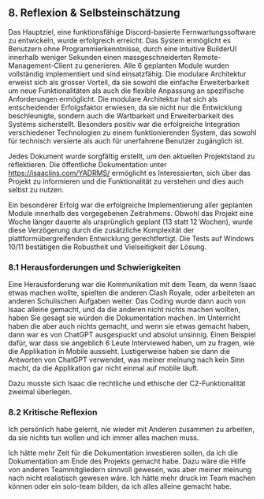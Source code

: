 ## 8. Reflexion & Selbsteinschätzung

Das Hauptziel, eine funktionsfähige Discord-basierte Fernwartungssoftware zu entwickeln, wurde erfolgreich erreicht. Das System ermöglicht es Benutzern ohne Programmierkenntnisse, durch eine intuitive BuilderUI innerhalb weniger Sekunden einen massgeschneiderten Remote-Management-Client zu generieren. Alle 6 geplanten Module wurden vollständig implementiert und sind einsatzfähig. Die modulare Architektur erweist sich als grosser Vorteil, da sie sowohl die einfache Erweiterbarkeit um neue Funktionalitäten als auch die flexible Anpassung an spezifische Anforderungen ermöglicht. Die modulare Architektur hat sich als entscheidender Erfolgsfaktor erwiesen, da sie nicht nur die Entwicklung beschleunigte, sondern auch die Wartbarkeit und Erweiterbarkeit des Systems sicherstellt. Besonders positiv war die erfolgreiche Integration verschiedener Technologien zu einem funktionierenden System, das sowohl für technisch versierte als auch für unerfahrene Benutzer zugänglich ist.

Jedes Dokument wurde sorgfältig erstellt, um den aktuellen Projektstand zu reflektieren. Die öffentliche Dokumentation unter https://isaaclins.com/YADRMS/ ermöglicht es Interessierten, sich über das Projekt zu informieren und die Funktionalität zu verstehen und dies auch selbst zu nutzen.

Ein besonderer Erfolg war die erfolgreiche Implementierung aller geplanten Module innerhalb des vorgegebenen Zeitrahmens. Obwohl das Projekt eine Woche länger dauerte als ursprünglich geplant (13 statt 12 Wochen), wurde diese Verzögerung durch die zusätzliche Komplexität der plattformübergreifenden Entwicklung gerechtfertigt. Die Tests auf Windows 10/11 bestätigen die Robustheit und Vielseitigkeit der Lösung.

### 8.1 Herausforderungen und Schwierigkeiten

Eine Herausforderung war die Kommunikation mit dem Team, da wenn Isaac etwas machen wollte, spielten die anderen Clash Royale, oder arbeiteten an anderen Schulischen Aufgaben weiter. Das Coding wurde dann auch von Isaac alleine gemacht, und da die anderen nicht nichts machen wollten, haben Sie gesagt sie würden die Dokumentation machen.
Im Unterricht haben die aber auch nichts gemacht, und wenn sie etwas gemacht haben, dann war es von ChatGPT ausgespuckt und absolut unsinnig.
Einen Beispiel dafür, war dass sie angeblich 6 Leute Interviewed haben, um zu fragen, wie die Applikation in Mobile aussieht. Lustigerweise haben sie dann die Antworten von ChatGPT verwendet, was meiner meinung nach kein Sinn macht, da die Applikation gar nicht einmal auf mobile läuft.

Dazu musste sich Isaac die rechtliche und ethische der C2-Funktionalität zweimal überlegen.

### 8.2 Kritische Reflexion

Ich persönlich habe gelernt, nie wieder mit Anderen zusammen zu arbeiten, da sie nichts tun wollen und ich immer alles machen muss.

Ich hätte mehr Zeit für die Dokumentation investieren sollen, da ich die Dokumentation am Ende des Projekts gemacht habe. Dazu wäre die Hilfe von anderen Teammitgliedern sinnvoll gewesen, was aber meiner meinung nach nicht realistisch gewesen wäre.
Ich hätte mehr druck im Team machen können oder ein solo-team bilden, da ich alles alleine gemacht habe.
